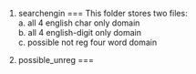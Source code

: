 1. searchengin
===
This folder stores two files:  
    a. all 4 english char only domain  
    b. all 4 english-digit only domain   
    c. possible not reg four word domain  

2. possible_unreg
===
